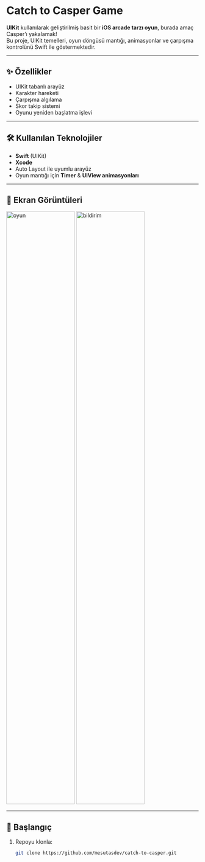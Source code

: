 # Catch to Casper Game

**UIKit** kullanılarak geliştirilmiş basit bir **iOS arcade tarzı oyun**, burada amaç Casper’ı yakalamak!  
Bu proje, UIKit temelleri, oyun döngüsü mantığı, animasyonlar ve çarpışma kontrolünü Swift ile göstermektedir.

---

## ✨ Özellikler
- UIKit tabanlı arayüz
- Karakter hareketi  
- Çarpışma algılama  
- Skor takip sistemi  
- Oyunu yeniden başlatma işlevi  

---

## 🛠️ Kullanılan Teknolojiler
- **Swift** (UIKit)  
- **Xcode**  
- Auto Layout ile uyumlu arayüz  
- Oyun mantığı için **Timer** & **UIView animasyonları**  

---

## 📸 Ekran Görüntüleri
<img width="179" height="1556" alt="oyun" src="https://github.com/user-attachments/assets/22d452e0-68cf-48de-ae3d-29d3356209f9" />
<img width="179" height="1556" alt="bildirim" src="https://github.com/user-attachments/assets/ecdb305d-9fb8-401f-bee6-baee9ab9ea5a" />



---

## 🚀 Başlangıç
1. Repoyu klonla:  
   ```bash
   git clone https://github.com/mesutasdev/catch-to-casper.git
